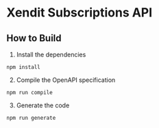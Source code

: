 # Xendit Subscriptions API

## How to Build

1. Install the dependencies
```
npm install
```
2. Compile the OpenAPI specification
```
npm run compile
```
3. Generate the code
```
npm run generate
```

